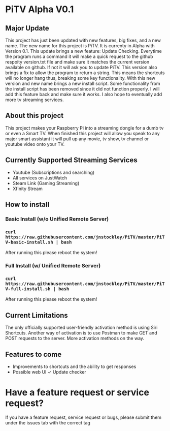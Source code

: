 # PiTV Alpha V0.1

## Major Update
 This project has just been updated with new features, big fixes, and a new name. The new name for this project is PiTV. It is currenty in Alpha with Version 0.1. This update brings a new feature: Update Checking. Everytime the program runs a command it will make a quick request to the github respoity version.txt file and make sure it matches the current version available on github. If not it will ask you to update PiTV. This version also brings a fix to allow the program to return a string. This means the shortcuts will no longer hang thus, breaking some key functionality. With this new version and new name brings a new install script. Some functionality from the install script has been removed since it did not function properly. I will add this feature back and make sure it works. I also hope to eventually add more tv streaming services.

## About this project
 This project makes your Raspberry Pi into a streaming dongle for a dumb tv or even a Smart TV. When finished this project will allow you speak to any major smart assistant it will pull up any movie, tv show, tv channel or youtube video onto your TV.
 
 ## Currently Supported Streaming Services
  - Youtube (Subscriptions and searching)
  - All services on JustWatch
  - Steam Link (Gaming Streaming)
  - Xfinity Stream
 
 ## How to install
 
 ### Basic Install (w/o Unified Remote Server)
 ### `curl https://raw.githubusercontent.com/jnstockley/PiTV/master/PiTV-basic-install.sh | bash`
 After running this please reboot the system!
 
 ### Full Install (w/ Unified Remote Server)
 ### `curl https://raw.githubusercontent.com/jnstockley/PiTV/master/PiTV-full-install.sh | bash `
 After running this please reboot the system!
 
 ## Current Limitations
 The only officially supported user-friendly activation method is using Siri Shortcuts. Another way of activation is to use Postman to make GET and POST requests to the server. More activation methods on the way.
 
 ## Features to come
 - Improvements to shortcuts and the ability to get responses
 - Possible web UI
 ✓ Update checker
 
 # Have a feature request or service request?
 If you have a feature request, service request or bugs, please submit them under the issues tab with the correct tag
